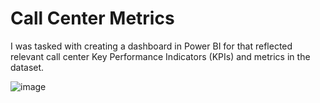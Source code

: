 # Call Center Metrics

I was tasked with creating a dashboard in Power BI for that reflected relevant call center Key Performance Indicators (KPIs) and metrics in the dataset. 

![image](https://user-images.githubusercontent.com/21301202/180504551-04a81370-5baf-4899-a7af-4cca3a651f4a.png)

